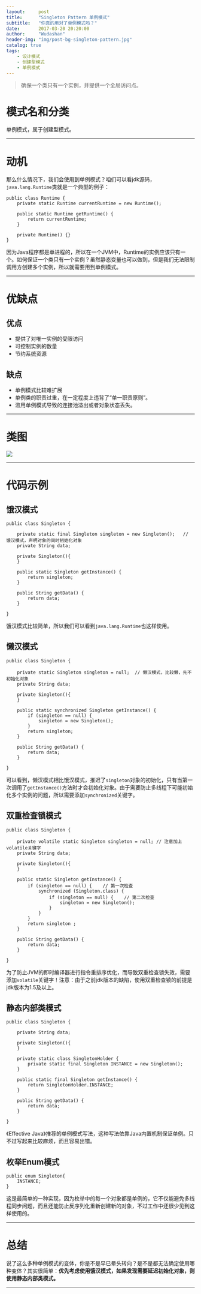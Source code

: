 ```yaml
---
layout:     post
title:      "Singleton Pattern 单例模式"
subtitle:   "你真的用对了单例模式吗？"
date:       2017-03-20 20:20:00
author:     "Wudashan"
header-img: "img/post-bg-singleton-pattern.jpg"
catalog: true
tags:
    - 设计模式
    - 创建型模式
    - 单例模式
---
```



> 确保一个类只有一个实例，并提供一个全局访问点。

# 模式名和分类
单例模式，属于创建型模式。

---

# 动机
那么什么情况下，我们会使用到单例模式？咱们可以看jdk源码，`java.lang.Runtime`类就是一个典型的例子：
```
public class Runtime {
    private static Runtime currentRuntime = new Runtime();

    public static Runtime getRuntime() {
        return currentRuntime;
    }

    private Runtime() {}
}
```
因为Java程序都是单进程的，所以在一个JVM中，Runtime的实例应该只有一个。如何保证一个类只有一个实例？虽然静态变量也可以做到，但是我们无法限制调用方创建多个实例，所以就需要用到单例模式。

---

# 优缺点
## 优点

 - 提供了对唯一实例的受限访问
 - 可控制实例的数量
 - 节约系统资源

## 缺点

 - 单例模式比较难扩展
 - 单例类的职责过重，在一定程度上违背了“单一职责原则”。
 - 滥用单例模式导致的连接池溢出或者对象状态丢失。

---

# 类图
![](https://raw.githubusercontent.com/wudashan/blog-picture/master/singleton-pattern/%E5%8D%95%E4%BE%8B%E6%A8%A1%E5%BC%8F.png)

---

# 代码示例

## 饿汉模式
```
public class Singleton {

    private static final Singleton singleton = new Singleton();   // 饿汉模式，声明对象的同时初始化对象
    private String data;

    private Singleton(){
    }

    public static Singleton getInstance() {
        return singleton;
    }
    
    public String getData() {
        return data;
    }
    
}
```
饿汉模式比较简单，所以我们可以看到`java.lang.Runtime`也这样使用。

## 懒汉模式
```
public class Singleton {

    private static Singleton singleton = null;  // 懒汉模式，比较懒，先不初始化对象
    private String data;

    private Singleton(){
    }

    public static synchronized Singleton getInstance() {
        if (singleton == null) {
            singleton = new Singleton();
        }
        return singleton;
    }

    public String getData() {
        return data;
    }

}
```
可以看到，懒汉模式相比饿汉模式，推迟了`singleton`对象的初始化，只有当第一次调用了`getInstance()`方法时才会初始化对象。由于需要防止多线程下可能初始化多个实例的问题，所以需要添加`synchronized`关键字。

## 双重检查锁模式
```
public class Singleton {

    private volatile static Singleton singleton = null; // 注意加上volatile关键字
    private String data;

    private Singleton(){
    }

    public static Singleton getInstance() {
        if (singleton == null) {    // 第一次检查
            synchronized (Singleton.class) {
                if (singleton == null) {    // 第二次检查
                    singleton = new Singleton();
                }
            }
        }
        return singleton ;
    }

    public String getData() {
        return data;
    }

}
```
为了防止JVM的即时编译器进行指令重排序优化，而导致双重检查锁失效，需要添加`volatile`关键字！注意：由于之前jdk版本的缺陷，使用双重检查锁的前提是jdk版本为1.5及以上。


## 静态内部类模式
```
public class Singleton {

    private String data;

    private Singleton(){
    }

    private static class SingletonHolder {
        private static final Singleton INSTANCE = new Singleton();
    }

    public static final Singleton getInstance() {
        return SingletonHolder.INSTANCE;
    }

    public String getData() {
        return data;
    }

}
```
《Effective Java》推荐的单例模式写法，这种写法依靠Java内置机制保证单例。只不过写起来比较麻烦，而且容易出错。


## 枚举Enum模式
```
public enum Singleton{
    INSTANCE;
}
```
这是最简单的一种实现，因为枚举中的每一个对象都是单例的，它不仅能避免多线程同步问题，而且还能防止反序列化重新创建新的对象，不过工作中还很少见到这样使用的。

---

# 总结
说了这么多种单例模式的变体，你是不是早已晕头转向？是不是都无法确定使用哪种变体？其实很简单：**优先考虑使用饿汉模式，如果发现需要延迟初始化对象，则使用静态内部类模式。**

---

